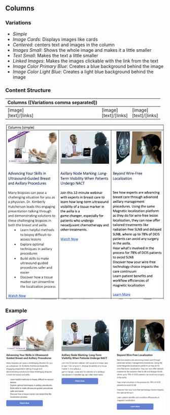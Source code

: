 ## Columns

### Variations
- _Simple_
- _Image Cards_: Displays images like cards
- _Centered_: centers text and images in the column
- _Images Small_: Shows the whole image and makes it a little smaller
- _Text Small_: Makes the text a little smaller
- _Linked Images_: Makes the images clickable with the link from the text 
- _Image Color Primary Blue_: Creates a blue background behind the image
- _Image Color Light Blue_: Creates a light blue background behind the image

### Content Structure

| Columns ([Variations comma separated]) |                            |                            |
|----------------------------------------|----------------------------|----------------------------|
| [image]<br/>[text]/[links]             | [image]<br/>[text]/[links] | [image]<br/>[text]/[links] |

![columns-block.png](../assets/columns-block.png)

### Example

![columns-example.png](../assets/columns-example.png)
